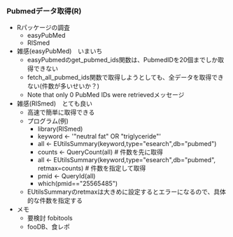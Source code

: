 ### Pubmedデータ取得(R)

- Rパッケージの調査
    - easyPubMed 
    - RISmed
- 雑感(easyPubMed)　いまいち
    - easyPubmedのget_pubmed_ids関数は、PubmedIDを20個までしか取得できない
    - fetch_all_pubmed_ids関数で取得しようとしても、全データを取得できない(件数が多いせいか？)
    - Note that only 0 PubMed IDs were retrievedメッセージ
- 雑感(RISmed)　とても良い
    - 高速で簡単に取得できる
    - プログラム(例)
        - library(RISmed)
        - keyword <- '"neutral fat" OR "triglyceride"'
        - all <- EUtilsSummary(keyword,type="esearch",db="pubmed")
        - counts <- QueryCount(all) # 件数を先に取得
        - all <- EUtilsSummary(keyword,type="esearch",db="pubmed", retmax=counts) # 件数を指定して取得
        - pmid <- QueryId(all)
        - which(pmid=="25565485")
   - EUtilsSummaryのretmaxは大きめに設定するとエラーになるので、具体的な件数を指定する
- メモ
    - 要検討 fobitools
    - fooDB、食レポ
 


